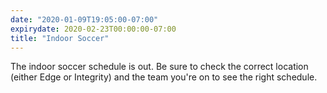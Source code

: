 ```yaml
---
date: "2020-01-09T19:05:00-07:00"
expirydate: 2020-02-23T00:00:00-07:00
title: "Indoor Soccer"
---
```


The indoor soccer schedule is out. Be sure to check the correct location
(either Edge or Integrity) and the team you're on to see the right schedule.
